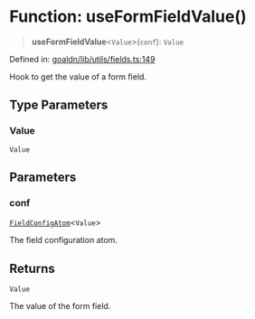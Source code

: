 # Function: useFormFieldValue()

> **useFormFieldValue**\<`Value`\>(`conf`): `Value`

Defined in: [goaldn/lib/utils/fields.ts:149](https://github.com/aldesgroup/goaldn/blob/6a7943d02984b1a6b41d76a3a483a1484b644076/lib/utils/fields.ts#L149)

Hook to get the value of a form field.

## Type Parameters

### Value

`Value`

## Parameters

### conf

[`FieldConfigAtom`](../type-aliases/FieldConfigAtom.md)\<`Value`\>

The field configuration atom.

## Returns

`Value`

The value of the form field.
